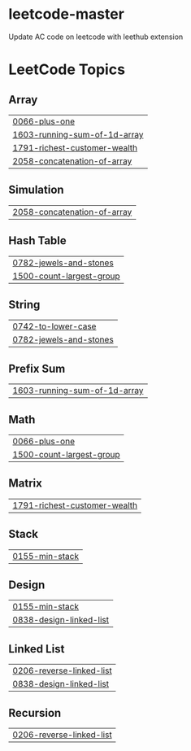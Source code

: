 # leetcode-master
Update AC code on leetcode with leethub extension

<!---LeetCode Topics Start-->
# LeetCode Topics
## Array
|  |
| ------- |
| [0066-plus-one](https://github.com/nirowu/leetcode-master/tree/master/0066-plus-one) |
| [1603-running-sum-of-1d-array](https://github.com/nirowu/leetcode-master/tree/master/1603-running-sum-of-1d-array) |
| [1791-richest-customer-wealth](https://github.com/nirowu/leetcode-master/tree/master/1791-richest-customer-wealth) |
| [2058-concatenation-of-array](https://github.com/nirowu/leetcode-master/tree/master/2058-concatenation-of-array) |
## Simulation
|  |
| ------- |
| [2058-concatenation-of-array](https://github.com/nirowu/leetcode-master/tree/master/2058-concatenation-of-array) |
## Hash Table
|  |
| ------- |
| [0782-jewels-and-stones](https://github.com/nirowu/leetcode-master/tree/master/0782-jewels-and-stones) |
| [1500-count-largest-group](https://github.com/nirowu/leetcode-master/tree/master/1500-count-largest-group) |
## String
|  |
| ------- |
| [0742-to-lower-case](https://github.com/nirowu/leetcode-master/tree/master/0742-to-lower-case) |
| [0782-jewels-and-stones](https://github.com/nirowu/leetcode-master/tree/master/0782-jewels-and-stones) |
## Prefix Sum
|  |
| ------- |
| [1603-running-sum-of-1d-array](https://github.com/nirowu/leetcode-master/tree/master/1603-running-sum-of-1d-array) |
## Math
|  |
| ------- |
| [0066-plus-one](https://github.com/nirowu/leetcode-master/tree/master/0066-plus-one) |
| [1500-count-largest-group](https://github.com/nirowu/leetcode-master/tree/master/1500-count-largest-group) |
## Matrix
|  |
| ------- |
| [1791-richest-customer-wealth](https://github.com/nirowu/leetcode-master/tree/master/1791-richest-customer-wealth) |
## Stack
|  |
| ------- |
| [0155-min-stack](https://github.com/nirowu/leetcode-master/tree/master/0155-min-stack) |
## Design
|  |
| ------- |
| [0155-min-stack](https://github.com/nirowu/leetcode-master/tree/master/0155-min-stack) |
| [0838-design-linked-list](https://github.com/nirowu/leetcode-master/tree/master/0838-design-linked-list) |
## Linked List
|  |
| ------- |
| [0206-reverse-linked-list](https://github.com/nirowu/leetcode-master/tree/master/0206-reverse-linked-list) |
| [0838-design-linked-list](https://github.com/nirowu/leetcode-master/tree/master/0838-design-linked-list) |
## Recursion
|  |
| ------- |
| [0206-reverse-linked-list](https://github.com/nirowu/leetcode-master/tree/master/0206-reverse-linked-list) |
<!---LeetCode Topics End-->